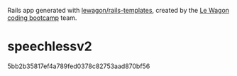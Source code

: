Rails app generated with [lewagon/rails-templates](https://github.com/lewagon/rails-templates), created by the [Le Wagon coding bootcamp](https://www.lewagon.com) team.

# speechlessv2
5bb2b35817ef4a789fed0378c82753aad870bf56
